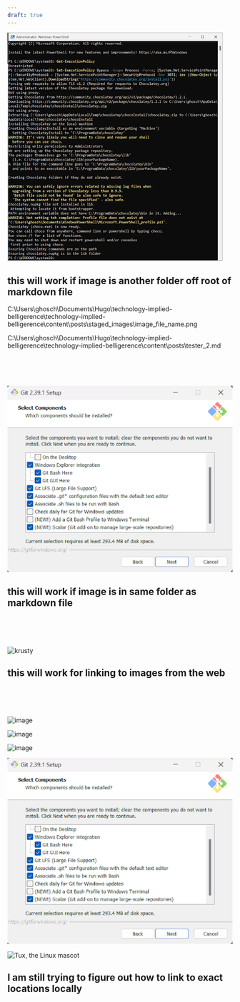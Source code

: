 ```yaml
---
draft: true
---
```


![image info](./staged_images/0002_making_static_site_hugo/choco_installed.png "Title")

## this will work if image is another folder off root of markdown file

C:\Users\ghosch\Documents\Hugo\technology-implied-belligerence\technology-implied-belligerence\content\posts\staged_images\image_file_name.png

C:\Users\ghosch\Documents\Hugo\technology-implied-belligerence\technology-implied-belligerence\content\posts\tester_2.md



\
\
\
\
![alt text](_git_1.png "Title")

## this will work if image is in same folder as markdown file
\
\
\
\
![krusty](https://i.imgur.com/qfqZomL.jpeg)

## this will work for linking to images from the web

\
\
\
\
![image](files://C:/Users/ghosch/Documents/Hugo/technology-implied-belligerence/technology-implied-belligerence/content/posts/staged_images/0002_making_static_site_hugo/git_1.png)

![image](files://C:/Users/ghosch/Documents/Hugo/git_1.png)



![image](files://C:/Users/jzhang/Desktop/Isolated.png)



![Tux, the Linux mascot](/assets/images/test_folder/git_1.png)



![Tux, the Linux mascot](/assets/images/tux.png)

## I am still trying to figure out how to link to exact locations locally
